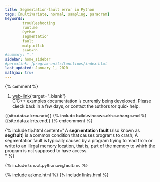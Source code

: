 ```yaml
---
title: Segmentation-fault error in Python
tags: [multivariate, normal, sampling, paradram]
keywords: 
        troubleshooting
        runtime
        Python
        segmentation
        fault
        matplotlib
        seaborn
#summary: "."
sidebar: home_sidebar
#permalink: /program-units/functions/index.html
last_updated: January 1, 2020
mathjax: true
---
```


{% comment %}
1. [web-link](){:target="_blank"}  
C/C++ examples documentation is currently being developed. Please check back in a few days, or contact the authors for quick help.  
<div id="toc"></div>  
{{site.data.alerts.note}}
{% include build.windows.drive.change.md %}
{{site.data.alerts.end}}
{% endcomment %}


{% include tip.html content="
A **segmentation fault** (also known as **segfault**) is a common condition that causes programs to crash; A segmentation fault is typically caused by a program trying to read from or write to an illegal memory location, that is, part of the memory to which the program is not supposed to have access.  
" %}  

{% include tshoot.python.segfault.md %}

{% include askme.html %}
{% include links.html %}
